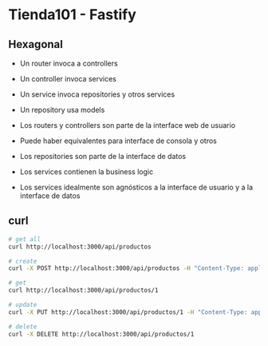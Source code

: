 # Tienda101 - Fastify

## Hexagonal

- Un router invoca a controllers
- Un controller invoca services
- Un service invoca repositories y otros services
- Un repository usa models

- Los routers y controllers son parte de la interface web de usuario
- Puede haber equivalentes para interface de consola y otros
- Los repositories son parte de la interface de datos
- Los services contienen la business logic
- Los services idealmente son agnósticos a la interface de usuario y a la interface de datos

## curl

```sh
# get all
curl http://localhost:3000/api/productos

# create
curl -X POST http://localhost:3000/api/productos -H "Content-Type: application/json" -d '{"nombre": "Producto Nuevo", "precio": 123.4, "costo": 100.00, "inventario": 20}'

# get
curl http://localhost:3000/api/productos/1

# update
curl -X PUT http://localhost:3000/api/productos/1 -H "Content-Type: application/json" -d '{"nombre": "Producto Actualizado", "precio": 200.00, "costo": 100.00, "inventario": 30}'

# delete
curl -X DELETE http://localhost:3000/api/productos/1 
```